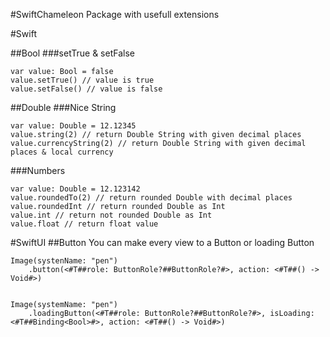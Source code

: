 #SwiftChameleon
Package with usefull extensions


#Swift 

##Bool
###setTrue & setFalse
```
var value: Bool = false
value.setTrue() // value is true
value.setFalse() // value is false
```

##Double
###Nice String
```
var value: Double = 12.12345
value.string(2) // return Double String with given decimal places
value.currencyString(2) // return Double String with given decimal places & local currency
```

###Numbers
```
var value: Double = 12.123142
value.roundedTo(2) // return rounded Double with decimal places
value.roundedInt // return rounded Double as Int
value.int // return not rounded Double as Int
value.float // return float value
```

#SwiftUI
##Button
You can make every view to a Button or loading Button
```
Image(systenName: "pen")
    .button(<#T##role: ButtonRole?##ButtonRole?#>, action: <#T##() -> Void#>)
        
        
Image(systemName: "pen")
    .loadingButton(<#T##role: ButtonRole?##ButtonRole?#>, isLoading: <#T##Binding<Bool>#>, action: <#T##() -> Void#>)
        
```
